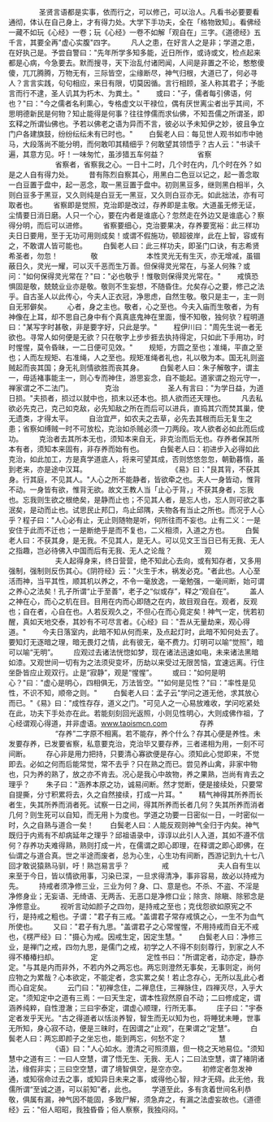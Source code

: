 <!-- { "loadSidebar": true } -->
　　
　　圣贤言语都是实事，依而行之，可以修己，可以治人。凡看书必要要看通彻，体认在自己身上，才有得力处。大学下手功夫，全在「格物致知」。看佛经一藏不如玩《心经》一卷；玩《心经》一卷不如解「观自在」三字。《道德经》五千言，其要全再"虚心实腹"四字。
　　凡人之患，在好言人之是非；学道之患，在好执己是。予尝自警曰："先年所学多知多能，近日所作，或诗或文，检点起来都是心病，今急要去。默而搜寻，天下治乱付诸罔闻，人间是非置之不论，憨憨傻傻，兀兀腾腾，万物无有，三际皆空，尘缘断尽，神气归根，大道已了，何必寻人？言言实践，句句相应，来日有限，切莫因循。言行相顾，圣人称其君子；予能言而行不逮，圣人讥其为朽木、为粪土。"
　　或曰："子，儒者每引佛语，何也？"曰："今之儒者名利熏心，专格虚文以干禄位，偶有厌世离尘者出乎其间，不思明德新民是何物？知止能得是何事？往往悖儒而求仙佛，不知吾儒之所谓圣，即玄释之所谓仙佛也。予若以佛老之语为异而不言，彼必以予未知伊之妙，彼且争立门户各建旗鼓，纷纷纭纭未有已时也。"
　　白鬓老人曰：每见世人观书如市中驰马，大段落尚不能分明，而何敢叩其精细乎？何敢望其领悟乎？古人云："书读千遍，其意方见。吁！一味匆忙，虽涉猎五车何益？
　　
　　省察
　　
　　
　　省察者，省察我之心。一日十二时，几个时在内，几个时在外？如是之人自有得力处。
　　昔有陈烈自察其心，用黑白二色豆以记之，起一善念取一白豆置于盘中，起一恶念，取一黑豆置于盘中。初则黑豆多，继则黑白相半，久则白豆多于黑豆，又久则纯是白豆无一黑豆，又久则白豆亦无。如此拙法，亦有可取者也。
　　省察即是觉照，克治即是改过，存养即是主敬。大道虽无修无证，尘情要日消日磨。人只一个心，要在内者是谁底心？忽然走在外边又是谁底心？察得分明，而后可以进修。
　　省察要细心，克治要果决，存养要宽裕：此三样功夫日日要用，至于无功可用则成矣！或谓不假施功，顿超彼岸，此在上智，容或有之，不敢谓人皆可能也。
　　白鬓老人曰：此三样功夫，即圣门口诀，有志希贤希圣者，勿忽！
　　
　　敬
　　
　　
　　本性灵光无有生灭，亦无增减，虽锢蔽日久，灵光一耀，可以灭千恶而生万善。但保得灵光常在，与圣人何殊？或问："如何保得灵光常在？"曰："必也敬乎！惟敬则保得灵光常在。"
　　戒慎恐惧固是敬，兢兢业业亦是敬。敬则不生妄想，不随昏住。允矣存心之要，修己之法乎。自古圣人以此传心，今夫人正衣冠，净思虑，自然生敬。敬只是主一，主一则自无邪僻矣。
　　心者，身之主也。敬者，心之至也。今夫入庙而生敬者，为有神像在上耳，却不思自己身中有个真真底鬼神在里面，慢不知敬，独何欤？程明道曰："某写字时甚敬，非是要字好，只此是学。"
　　程伊川曰："周先生说一者无欲也。寻常人如何便是无欲？只在敬字上步步捱去执持得定，只如此下手用功，时时惺惺，莫令昏昧，一二日便可见效。"
　　规矩，方圆之至也；准绳，平直之至也；人而左规矩、右准绳，人之至也。规矩准绳者礼也，礼以敬为本。国无礼则盗贼起而丧其国；身无礼则情欲胜而丧其身。
　　白鬓老人曰：朱子解敬字，谓主一，毋适褚事能主一，则心专而神住，游思妄念，自不能起。道家谓之抱元守一，禅家谓之不二法门。
　　
　　克治
　　
　　
　　圣人有言曰："为学日益，为道日损。"夫损者，损过以就中也，损末以还本也。损人欲而还天理也。
　　凡去私欲必先克己，克己如克敌，必先知敌之所在而后可以进兵，直捣其穴而焚其巢，使无遗类，才得太平。
　　自治宜严，如农夫之去草，必先去其根而后无复生之患；省察如缚贼一时不可放松，克治如杀贼必须一刀两段。攻人欲者必如此而后成功。
　　克治者去其所本无也，须知本来自无，非克治而后无也。存养者保其所本有者，须知本来固有，非存养而始有也。
　　白鬓老人曰：初进步入必得如此克治，如此加工，方是真学道底人，将来可望其成，否则悠悠忽忽，朝勤暮惰，虽到老来，亦是途中汉耳。
　　
　　止
　　
　　
　　《易》曰："艮其背，不获其身。行其庭，不见其人。"人心之所不能静者，皆欲牵之也。夫人一身皆动，惟背不动。一身皆有欲，惟背无欲。故文王教人当「止心于背，」不获其身者，忘我也。忘我则生欲之根绝矣，是静而止也；不见其人者，是忘人也，忘人则可欲之事泯矣，是动而止也。试思民止邦囗，鸟止邱隅，夫物各有当止之所也。而况于人心乎？程子曰："人心必有止，无止则随物是听，何所往而不妄也。止有二义：一是安住于此而不迁也；一是断绝乎是而不复也，二义相须，入道之方也。
　　白鬓老人曰：不获其身，是无我。不见其人，是无人。可以见文王当日已有无我、无人之指趣，岂必待佛入中国而后有无我、无人之论哉？
　　
　　观
　　
　　
　　夫人起得身来，终日营营，绝不知此心去向，或有知存者，又多用强制，强制则反伤其心。《阴符经》云："火生于木，祸发必克。"者此也。人心至活而神，当平其性，顺其机以养之，不令一毫放逸，一毫勉强，一毫间断，始可谓之养心之法矣！孔子所谓“止于至善”，老子之“似或存”，释之“观自在”。
　　盖人之神在心，而心之机在目。目用在内而心即随之在内，故目观自在。观者，反观也；自在者，心自在也。人若反观久之，不但心在而心竟定矣！神气一定，恍若初醒，真如天地交泰，其妙有不可尽言者。《心经》曰："吾从无量劫来，观心得道。"
　　今夫日落室内，此暗不知从何而来，及点起灯时，此暗不知何处去了。要知灯无逐暗之理，暗无畏灯之情，此有彼无，毫不费力。灯明可以喻“觉照”，暗可以喻“无明”。
　　应观过去诸法恍惚如梦，现在诸法迅速如电，未来诸法黑暗如漆。又观世间一切有为之法须臾变坏，历劫以来受过无限苦恼，宜速远离。行住坐卧皆应止观双行。止是“寂静”，观是“惺惺”。
　　或曰："如何是明心？"曰："虚心是明心，四相俱无，万法皆空。""如何是见性？"曰："率性是见性，不识不知，顺帝之则。"
　　白鬓老人曰：孟子云"学问之道无他，求其放心而已。"《易》曰："成性存存，道义之门。"可见人之一心易放难收，学问吃紧处在此，功夫下手处亦在此。若能刻刻回光返照，小则见性明心，大则成佛作祖，了心经谓观心得道，并非虚语。www.taoismcn.com
　　
　　存养
　　
　　
　　“存养”二字原不相离。若不能存，养个什么？存其心便是养性。未发要存养，已发要省察，私意要克治，克治毕又要存养，三者递相为用，一刻不可间断。
　　存心非是用力把持，只要清心寡欲便是存心。须知此心觉即来，不觉即去。必如之何而后能常觉，常不去乎？只在熟之而已。尝见养山禽，非家中物也，只为养的熟了，放之亦不肯去。况心是我心中故物，养之果熟，岂尚有肯去之理乎？
　　朱子曰："涵养本原之功，诚易间断。然才觉断，便是接续处，只要常自提撕，分寸积累将去，久之自然接续，打成一片耳。"
　　精气神得其所养而长者生，失其所养而消者死。试察一日之间，得其所养而长者几何？失其所养而消者几何？则生死可以自知，而无用卜为度也。学道之功要一日密似一日，一时密似一时，久之自熟与道合一矣！
　　白鬓老人曰：人能反观则神气全归于内矣。神气既归于内焉有不却病延年之理乎？邱祖语录中，谆谆以此引人入道，其如不遵不信何？存养功夫难得熟，熟则打成一片，在儒谓之即心即理，在释谓之即心即佛，在仙谓之与道合真。世之半途而废者，总为心生，心生功有间断，西游记到九十七八回才敢说猿熟马驯，吁！熟岂易言乎？
　　
　　戒
　　
　　
　　夫人自有生以来至于今日，皆以情欲用事，习染已深，一旦求得清净，事非容易，故必以持戒为先。
　　持戒者须净修三业，三业为何？身、口、意是也。不杀、不盗、不淫是净修身业；无妄语、无绮语、无两舌、无恶口是净修口业；除贪、除瞋、除邪念是净修意业。
　　视听言动如颜子之四勿，是持戒之至也；克伐怨欲如原宪之不行，是持戒之粗也。子谓："君子有三戒。"盖谓君子常存戒慎之心，一生不为血气所使也。
　　又曰："君子有九思。"盖谓君子之心常惺惺，不用持戒而自无不戒也，《楞严经》曰："摄心为戒。因戒生定，因定生慧。"
　　白鬓老人曰：净修三业，是禅门之戒，四勿九思，是儒门之戒，初学之人不得不刻刻尊行，到家之人不得不椿椿扫却。
　　
　　定
　　
　　
　　定性书曰："所谓定者，动亦定，静亦定。"与其是内而非外，不若内外之两忘也。两忘则澄然无事矣，无事则定，尚何应物之为累哉？心本欲定，不能定者，念实累之矣！若止念存心，无所以乱此心者而心自定矣。
　　云门曰："初禅念住，二禅息住，三禅脉住，四禅灭尽，入乎大定。"须知定中之道有三焉：一曰天生定，谓本性寂然原自不动；二曰修成定，谓涵养纯粹，自性澄澈；三曰宇泰定，谓虚心顺理，行所无事。
　　庄子曰："宇泰定者发乎天光。"古之得道者以恬淡养智，智生而无以知为也，将睡犹未睡，世事无所知，身心寂不动，便是三昧时，在因谓之“止观”，在果谓之“定慧”。
　　白鬓老人曰：两忘即颜子之坐忘也，能到两忘，何愁不定？
　　
　　慧
　　
　　
　　《语》曰："人心如水。澄清之可照须眉，但一桡之天地易位。"须知慧中之道有三：一曰人空慧，谓了悟无生、无我、无人；二曰法空慧，谓了褚阴诸法，缘假非实；三曰空空慧，谓了境智俱空，是空亦空。
　　初修定者忽发神通，或知宿命过去之事，或知异日未来之事，或得他心智，辩才无碍。此无他，我儒所谓“至诚之道，可以前知”者，此也。
　　学道至此，多有贪着世间名利恭敬，俱属有漏，神气因不能固，多致尸解，须急弃之，有漏之法虚妄故也。《道德经》云："俗人昭昭，我独昏昏；俗人察察，我独闷闷。"
